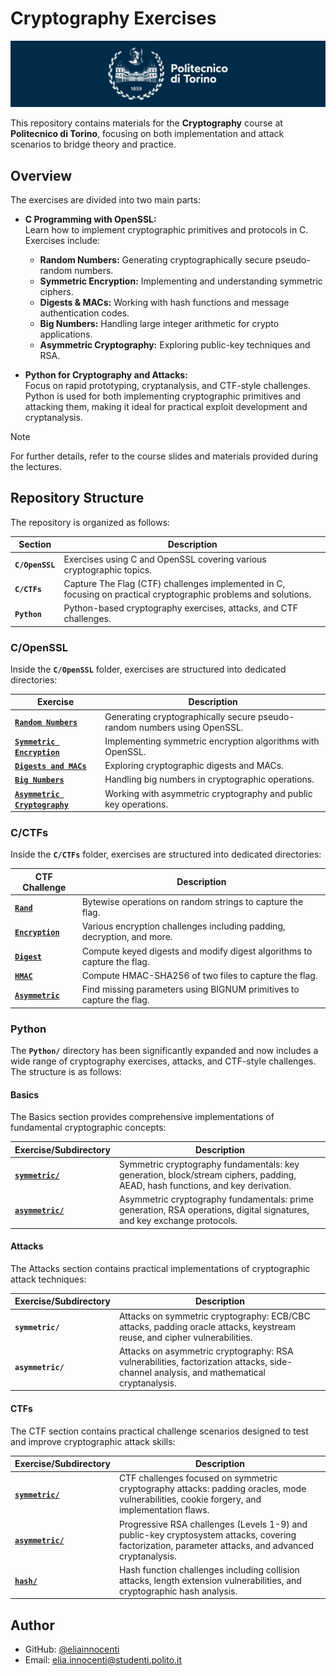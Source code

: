 # Cryptography Exercises

![polito](resources/logo_polito.jpg)

This repository contains materials for the **Cryptography** course at **Politecnico di Torino**, focusing on both implementation and attack scenarios to bridge theory and practice.

## Overview

The exercises are divided into two main parts:

- **C Programming with OpenSSL:**  
  Learn how to implement cryptographic primitives and protocols in C. Exercises include:

  - **Random Numbers:** Generating cryptographically secure pseudo-random numbers.
  - **Symmetric Encryption:** Implementing and understanding symmetric ciphers.
  - **Digests & MACs:** Working with hash functions and message authentication codes.
  - **Big Numbers:** Handling large integer arithmetic for crypto applications.
  - **Asymmetric Cryptography:** Exploring public-key techniques and RSA.

- **Python for Cryptography and Attacks:**  
  Focus on rapid prototyping, cryptanalysis, and CTF-style challenges. Python is used for both implementing cryptographic primitives and attacking them, making it ideal for practical exploit development and cryptanalysis.

> [!NOTE]
> For further details, refer to the course slides and materials provided during the lectures.

## Repository Structure

The repository is organized as follows:

| Section         | Description                                                            |
| --------------- | ---------------------------------------------------------------------- |
| **`C/OpenSSL`** | Exercises using C and OpenSSL covering various cryptographic topics.   |
| **`C/CTFs`**    | Capture The Flag (CTF) challenges implemented in C, focusing on practical cryptographic problems and solutions. |
| **`Python`**    | Python-based cryptography exercises, attacks, and CTF challenges.      |

### C/OpenSSL

Inside the **`C/OpenSSL`** folder, exercises are structured into dedicated directories:

| Exercise                                                                        | Description                                                              |
| ------------------------------------------------------------------------------- | ------------------------------------------------------------------------ |
| [**`Random Numbers`**](C/OpenSSL/01-random-numbers/README.md)                   | Generating cryptographically secure pseudo-random numbers using OpenSSL. |
| [**`Symmetric Encryption`**](C/OpenSSL/02-symmetric-encryption/README.md)       | Implementing symmetric encryption algorithms with OpenSSL.               |
| [**`Digests and MACs`**](C/OpenSSL/03-digests-MACs/README.md)                   | Exploring cryptographic digests and MACs.                                |
| [**`Big Numbers`**](C/OpenSSL/04-big-numbers/README.md)                         | Handling big numbers in cryptographic operations.                        |
| [**`Asymmetric Cryptography`**](C/OpenSSL/05-asymmetric-cryptography/README.md) | Working with asymmetric cryptography and public key operations.          |

### C/CTFs

Inside the **`C/CTFs`** folder, exercises are structured into dedicated directories:

| CTF Challenge                                                                 | Description                                                              |
| ----------------------------------------------------------------------------- | ------------------------------------------------------------------------ |
| [**`Rand`**](C/CTFs/rand/README.md)                                           | Bytewise operations on random strings to capture the flag.               |
| [**`Encryption`**](C/CTFs/enc/README.md)                                      | Various encryption challenges including padding, decryption, and more.   |
| [**`Digest`**](C/CTFs/dgst/README.md)                                         | Compute keyed digests and modify digest algorithms to capture the flag.  |
| [**`HMAC`**](C/CTFs/hmac/README.md)                                           | Compute HMAC-SHA256 of two files to capture the flag.                    |
| [**`Asymmetric`**](C/CTFs/asym/README.md)                                     | Find missing parameters using BIGNUM primitives to capture the flag.     |

### Python

The **`Python/`** directory has been significantly expanded and now includes a wide range of cryptography exercises, attacks, and CTF-style challenges. The structure is as follows:

#### Basics

The Basics section provides comprehensive implementations of fundamental cryptographic concepts:

| Exercise/Subdirectory                                                | Description                                                                                    |
| -------------------------------------------------------------------- | ---------------------------------------------------------------------------------------------- |
| [**`symmetric/`**](Python/Basics/symmetric/README.md)              | Symmetric cryptography fundamentals: key generation, block/stream ciphers, padding, AEAD, hash functions, and key derivation. |
| [**`asymmetric/`**](Python/Basics/asymmetric/README.md)            | Asymmetric cryptography fundamentals: prime generation, RSA operations, digital signatures, and key exchange protocols. |

#### Attacks

The Attacks section contains practical implementations of cryptographic attack techniques:

| Exercise/Subdirectory   | Description                                                                                   |
| ----------------------- | --------------------------------------------------------------------------------------------- |
| **`symmetric/`**        | Attacks on symmetric cryptography: ECB/CBC attacks, padding oracle attacks, keystream reuse, and cipher vulnerabilities. |
| **`asymmetric/`**       | Attacks on asymmetric cryptography: RSA vulnerabilities, factorization attacks, side-channel analysis, and mathematical cryptanalysis. |

#### CTFs

The CTF section contains practical challenge scenarios designed to test and improve cryptographic attack skills:

| Exercise/Subdirectory                                               | Description                                                                                                      |
| ------------------------------------------------------------------- | ---------------------------------------------------------------------------------------------------------------- |
| [**`symmetric/`**](Python/CTFs/symmetric/README.md)               | CTF challenges focused on symmetric cryptography attacks: padding oracles, mode vulnerabilities, cookie forgery, and implementation flaws. |
| [**`asymmetric/`**](Python/CTFs/asymmetric/README.md)             | Progressive RSA challenges (Levels 1-9) and public-key cryptosystem attacks, covering factorization, parameter attacks, and advanced cryptanalysis. |
| [**`hash/`**](Python/CTFs/hash/README.md)                         | Hash function challenges including collision attacks, length extension vulnerabilities, and cryptographic hash analysis. |

## Author

- GitHub: [@eliainnocenti](https://github.com/eliainnocenti)
- Email: [elia.innocenti@studenti.polito.it](mailto:elia.innocenti@studenti.polito.it)
